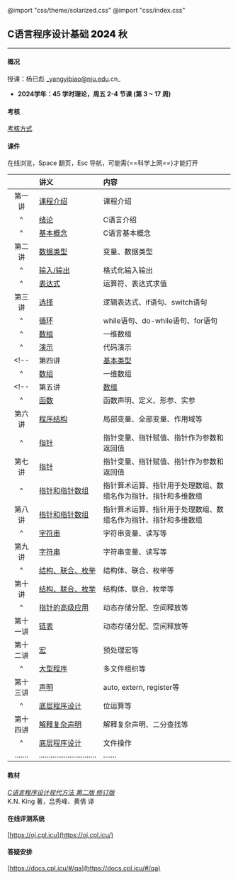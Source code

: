@import "css/theme/solarized.css"
@import "css/index.css"

## C语言程序设计基础 <span style="font-weight:900">2024</span> 秋

---

#### 概况

授课：杨已彪 _yangyibiao@nju.edu.cn_

- **2024学年：45 学时理论，周五 2-4 节课 (第 3 ~ 17 周)**

<!-- - 2023学年：48 学时理论，周二 5-7 节课 (第 2 ~ 17 周) -->

<div class="top-2"></div>

#### 考核

[考核方式](http://docs.cpl.icu/#/hw)

#### 课件

在线浏览，Space 翻页，Esc 导航，可能需{==科学上网==}才能打开

<div class="threelines outline head-highlight">

|        |              讲义                | 内容                           |
| :----: | :--                             | :--                            |
| 第一讲  | [课程介绍](slides/00-CourseIntroduction.html)           | 课程介绍                       |
|   ^    | [绪论](slides/01-IntroducingC.html)        | C语言介绍                    |
|   ^    | [基本概念](slides/02-CFundamentals.html)        | C语言基本概念                    |
| 第二讲  | [数据类型](slides/02-CFundamentals.html)  | 变量、数据类型                    |
|   ^    | [输入/输出](slides/03-FormattedIO.html)  | 格式化输入输出                    |
|   ^    | [表达式](slides/04-Expressions.html)          | 运算符、表达式求值                |
| 第三讲  | [选择](slides/05-SelectionStatements.html)        | 逻辑表达式、if语句、switch语句    |
|   ^    | [循环](slides/06-Loops.html)           | while语句、do-while语句、for语句 |
|   ^    | [数组](slides/2w-Arrays.html)           | 一维数组  |
|   ^    | [演示](slides/2w-if-for-array.html)     | 代码演示  |
<!-- | 第四讲  | [基本类型](slides/07-BasicTypes.html)        | 整数类型、浮点类型、字符类型、类型转换 |
|   ^    | [数组](slides/08-Arrays.html)           | 一维数组 | -->
<!-- | 第五讲  | [数组](slides/08-Arrays.html)           | 多维数组  |
|   ^    | [函数](slides/09-Functions.html)           | 函数声明、定义、形参、实参  |
| 第六讲  | [程序结构](slides/10-ProgramOrganization.html)        | 局部变量、全部变量、作用域等  |
|   ^    | [指针](slides/11-Pointers.html)          | 指针变量、指针赋值、指针作为参数和返回值  |
| 第七讲  | [指针](slides/11-Pointers.html)          | 指针变量、指针赋值、指针作为参数和返回值  |
|   ^    | [指针和指针数组](slides/12-PointersAndArrays.html)  | 指针算术运算、指针用于处理数组、数组名作为指针、指针和多维数组 |
| 第八讲  | [指针和指针数组](slides/12-PointersAndArrays.html)  | 指针算术运算、指针用于处理数组、数组名作为指针、指针和多维数组 |
|   ^    | [字符串](slides/13-Strings.html)         | 字符串变量、读写等  |
| 第九讲  | [字符串](slides/13-Strings.html)         | 字符串变量、读写等 |
|   ^    | [结构、联合、枚举](slides/16-StructuresUnionsAndEnumerations.html) | 结构体、联合、枚举等 |
| 第十讲  | [结构、联合、枚举](slides/16-StructuresUnionsAndEnumerations.html) | 结构体、联合、枚举等 |
|   ^    | [指针的高级应用](slides/17-AdvancedUsesOfPointers.html)   | 动态存储分配、空间释放等 |
| 第十一讲  | [链表](slides/17-AdvancedUsesOfPointers.html)   | 动态存储分配、空间释放等 |
| 第十二讲  | [宏](slides/14-Preprocessor.html)   | 预处理宏等 |
|   ^     | [大型程序](slides/15-WritingLargePrograms.html)   | 多文件组织等 |
| 第十三讲  | [声明](slides/18-Declarations.html)   | auto, extern, register等 |
| ^ | [底层程序设计](slides/20-LowLevelProgramming.html)   | 位运算等 |
| 第十四讲 | [解释复杂声明](slides/review.html) | 解释复杂声明、二分查找等 |
| ^ | [底层程序设计](slides/22-InputOutput.html)   | 文件操作 |
| .......| .............................. | .......| -->

</div>

#### 教材

[_C语言程序设计现代方法 第二版 修订版_](book/c-programming-a-modern-approach.pdf) <br>K.N. King 著，吕秀峰、黄倩 译

#### 在线评测系统

[https://oj.cpl.icu](https://oj.cpl.icu/)

#### 答疑安排

[https://docs.cpl.icu/#/qa](https://docs.cpl.icu/#/qa)

<!-- <div class="threelines outline head-highlight" style="width=400pt">

| 答疑时间     | 周一 | 周二 | 周三 | 周四 | 周五 | 周六 | 周日 |
| :--:        | :-- | :-- | :-- | :-- | :-- | :-- | :-- |
| 08:00-10:00 | 李清扬(线上) | 李清扬(线上) | 姜钊炜(线上) | &emsp; | &emsp; | &emsp; | &emsp; |
| 10:00-12:00 | &emsp; | &emsp; | &emsp; | &emsp; | &emsp; | &emsp; | &emsp; |
| 12:00-14:00 | &emsp; | &emsp; | &emsp; | &emsp; | &emsp; | &emsp; | &emsp; |
| 14:00-16:00 | 姜钊炜(线上)</div> | &emsp; | 茆文杰(线上) | &emsp; | &emsp; | 蒙民伟楼602(15:00~) | 蒙民伟楼602(14:30~) |
| 16:00-18:00 | &emsp; | &emsp; | &emsp; | 杨已彪(南园综合楼509) | 茆文杰(线上) | &emsp; | &emsp; |
| 18:30-20:00 | &emsp; | &emsp; | &emsp; | 杨已彪(南园综合楼511) | &emsp; |蒙民伟楼602(19:00~) | &emsp; |
| 20:00-22:00 | 蒙民伟楼602 | 蒙民伟楼602 | 蒙民伟楼602 | 蒙民伟楼602 | 蒙民伟楼602 | &emsp; | &emsp; |

</div> -->


